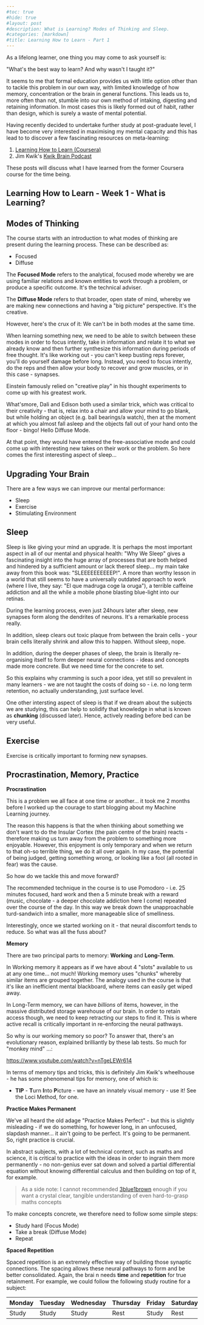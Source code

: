 ```yaml
---
#toc: true
#hide: true
#layout: post
#description: What is Learning? Modes of Thinking and Sleep.
#categories: [markdown]
#title: Learning How to Learn - Part 1
---
```



As a lifelong learner, one thing you may come to ask yourself is: 



"What's the best way to learn? And why wasn't I taught it?"



It seems to me that formal education provides us with little option other than to tackle this problem in our own way, with limited knowledge of how memory, concentration or the brain in general functions. This leads us to, more often than not, stumble into our own method of intaking, digesting and retaining information. In most cases this is likely formed out of habit, rather than design, which is surely a waste of mental potential.

Having recently decided to undertake further study at post-graduate level, I have become very interested in maximising my mental capacity and this has lead to to discover a few fascinating resources on meta-learning:

1. [Learning How to Learn (Coursera)](https://www.coursera.org/learn/learning-how-to-learn) 
2. Jim Kwik's [Kwik Brain Podcast](https://jimkwik.com/category/podcast/)

These posts will discuss what I have learned from the former Coursera course for the time being. 



## Learning How to Learn - Week 1 - What is Learning?

## Modes of Thinking

The course starts with an introduction to what modes of thinking are present during the learning process. These can be described as:

* Focused
* Diffuse



The **Focused Mode** refers to the analytical, focused mode whereby we are using familiar relations and known entities to work through a problem, or produce a specific outcome. It's the technical adviser.

The **Diffuse Mode** refers to that broader, open state of mind, whereby we are making new connections and having a "big picture" perspective. It's the creative.



However, here's the crux of it: We can't be in both modes at the same time. 

When learning something new, we need to be able to switch between these modes in order to focus intently, take in information and relate it to what we already know and then further synthesize this information during periods of free thought. It's like working out - you can't keep busting reps forever, you'll do yourself damage before long. Instead, you need to focus intently, do the reps and then allow your body to recover and grow muscles, or in this case - synapses.

Einstein famously relied on "creative play" in his thought experiments to come up with his greatest work. 

What'smore, Dali and Edison both used a similar trick, which was critical to their creativity - that is, relax into a chair and allow your mind to go blank, but while holding an object (e.g. ball bearings/a watch), then at the moment at which you almost fall asleep and the objects fall out of your hand onto the floor - bingo! Hello Diffuse Mode. 

At that point, they would have entered the free-associative mode and could come up with interesting new takes on their work or the problem. So here comes the first interesting aspect of sleep...



## Upgrading Your Brain

There are a few ways we can improve our mental performance:

* Sleep
* Exercise
* Stimulating Environment



## Sleep 

Sleep is like giving your mind an upgrade. It is perhaps the most important aspect in all of our mental and physical health: "Why We Sleep" gives a fascinating insight into the huge array of processes that are both helped and hindered by a sufficient amount or lack thereof sleep... my main take away from this book was: "SLEEEEEEEEEEP!". A more than worthy lesson in a world that still seems to have a universally outdated approach to work (where I live, they say: "El que madruga coge la oruga"), a terrible caffeine addiction and all the while a mobile phone blasting blue-light into our retinas.

During the learning process, even just 24hours later after sleep, new synapses form along the dendrites of neurons. It's a remarkable process really.

In addition, sleep clears out toxic plaque from between the brain cells - your brain cells literally shrink and allow this to happen. Without sleep, nope.

In addition, during the deeper phases of sleep, the brain is literally re-organising itself to form deeper neural connections - ideas and concepts made more concrete. But we need time for the concrete to set.

So this explains why cramming is such a poor idea, yet still so prevalent in many learners - we are not taught the costs of doing so - i.e. no long term retention, no actually understanding, just surface level.

One other intersting aspect of sleep is that if we dream about the subjects we are studying, this can help to solidify that knowledge in what is known as **chunking** (discussed later). Hence, actively reading before bed can be very useful.



## Exercise

Exercise is critically important to forming new synapses.





## Procrastination, Memory, Practice

**Procrastination**

This is a problem we all face at one time or another... it took me 2 months before I worked up the courage to start blogging about my Machine Learning journey.

The reason this happens is that the when thinking about something we don't want to do the Insular Cortex (the pain centre of the brain)  reacts - therefore making us turn away from the problem to something more enjoyable. However, this enjoyment is only temporary and when we return to that oh-so terrible thing, we do it all over again. In my case, the potential of being judged, getting something wrong, or looking like a fool (all rooted in fear) was the cause. 

So how do we tackle this and move forward? 

The recommended technique in the course is to use Pomodoro - i.e. 25 minutes focused, hard work and then a 5 minute break with a reward (music, chocolate - a deeper chocolate addiction here I come) repeated over the course of the day. In this way we break down the unapproachable turd-sandwich into a smaller, more manageable slice of smelliness. 

Interestingly, once we started working on it - that neural discomfort tends to reduce. So what was all the fuss about?







**Memory**

There are two principal parts to memory: **Working** and **Long-Term**.

In Working memory it appears as if we have about 4 "slots" available to us at any one time...  not much! Working memory uses "chunks" whereby similar items are grouped together. The analogy used in the course is that it's like an inefficient mental blackboard, where items can easily get wiped away.

In Long-Term memory, we can have *billions* of items, however, in the massive distributed storage warehouse of our brain. In order to retain access though, we need to keep retracting our steps to find it. This is where active recall is critically important in re-enforcing the neural pathways.

 So why is our working memory so poor? To answer that, there's an evolutionary reason, explained brilliantly by these lab tests. So much for "monkey mind" ...:

https://www.youtube.com/watch?v=nTgeLEWr614 



In terms of memory tips and tricks, this is definitely Jim Kwik's wheelhouse - he has some phenomenal tips for memory, one of which is:

* **TIP** - **T**urn **I**nto **P**icture - we have an innately visual memory - use it! See the Loci Method, for one.



**Practice Makes Permanent**

We've all heard the old adage "Practice Makes Perfect" - but this is slightly misleading - if we do something, for however long, in an unfocused, slapdash manner... it ain't going to be perfect. It's going to be permanent. So, right practice is crucial.

In abstract subjects, with a lot of technical content, such as maths and science, it is critical to practice with the ideas in order to ingrain them more permanently - no non-genius ever sat down and solved a partial differential equation without knowing differential calculus and then building on top of it, for example.

> As a side note: I cannot recommended [3blue1brown](https://www.youtube.com/channel/UCYO_jab_esuFRV4b17AJtAw) enough if you want a crystal clear, tangible understanding of even hard-to-grasp maths concepts

To make concepts concrete, we therefore need to follow some simple steps:

* Study hard (Focus Mode)
* Take a break (Diffuse Mode)
* Repeat



**Spaced Repetition**

Spaced repetition is an extremely effective way of building those synaptic connections. The spacing allows these neural pathways to form and be better consolidated. Again, the brai n needs **time** and **repetition** for true retainment. For example, we could follow the following study routine for a subject:

| Monday | Tuesday | Wednesday | Thursday | Friday | Saturday | Sunday |
| ------ | ------- | --------- | -------- | ------ | -------- | ------ |
| Study  | Study   | Study     | Rest     | Study  | Rest     | Study  |











